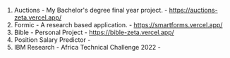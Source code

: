 1. Auctions - My Bachelor's degree final year project. - https://auctions-zeta.vercel.app/
2. Formic - A research based application. - https://smartforms.vercel.app/
3. Bible - Personal Project - https://bible-zeta.vercel.app/
4. Position Salary Predictor - 
5. IBM Research - Africa Technical Challenge 2022 - 

   
